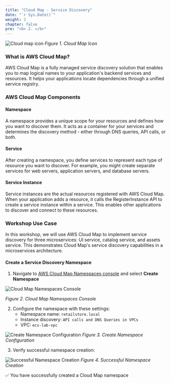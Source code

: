 ```yaml
---
title: "Cloud Map - Service Discovery"
date: "`r Sys.Date()`"
weight: 2
chapter: false
pre: "<b> 2. </b>"
---
```


![Cloud map icon](/images/3-service-connect/image.png?width=1pc)
*Figure 1. Cloud Map Icon*

### What is AWS Cloud Map?

AWS Cloud Map is a fully managed service discovery solution that enables you to map logical names to your application's backend services and resources. It helps your applications locate dependencies through a unified service registry.

### AWS Cloud Map Components

#### Namespace

A namespace provides a unique scope for your resources and defines how you want to discover them. It acts as a container for your services and determines the discovery method - either through DNS queries, API calls, or both.

#### Service 

After creating a namespace, you define services to represent each type of resource you want to discover. For example, you might create separate services for web servers, application servers, and database servers.

#### Service Instance

Service instances are the actual resources registered with AWS Cloud Map. When your application adds a resource, it calls the RegisterInstance API to create a service instance within a service. This enables other applications to discover and connect to these resources.

### Workshop Use Case

In this workshop, we will use AWS Cloud Map to implement service discovery for three microservices: UI service, catalog service, and assets service. This demonstrates Cloud Map's service discovery capabilities in a microservices architecture.

#### Create a Service Discovery Namespace

1. Navigate to [AWS Cloud Map Namespaces console](https://console.aws.amazon.com/cloudmap/home/namespaces) and select **Create Namespace**

![Cloud Map Namespaces Console](/images/1-prerequisites/2-service-discovery/image.png)

*Figure 2. Cloud Map Namespaces Console*

2. Configure the namespace with these settings:
   - Namespace name: `retailstore.local`
   - Instance discovery: `API calls and DNS Queries in VPCs`
   - VPC: `ecs-lab-vpc`

![Create Namespace Configuration](/images/1-prerequisites/2-service-discovery/image-1.png)
*Figure 3. Create Namespace Configuration*

3. Verify successful namespace creation:

![Successful Namespace Creation](/images/1-prerequisites/2-service-discovery/image-2.png)
*Figure 4. Successful Namespace Creation*

✅ You have successfully created a Cloud Map namespace